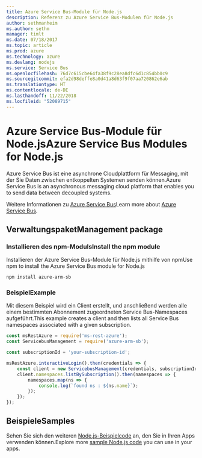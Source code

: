 ```yaml
---
title: Azure Service Bus-Module für Node.js
description: Referenz zu Azure Service Bus-Modulen für Node.js
author: sethmanheim
ms.author: sethm
manager: timlt
ms.date: 07/18/2017
ms.topic: article
ms.prod: azure
ms.technology: azure
ms.devlang: nodejs
ms.service: Service Bus
ms.openlocfilehash: 76d7c615cbe64fa38f9c28ea8dfc6d1c854bb0c9
ms.sourcegitcommit: efa2d98deffe8a0d41a8d63f9f07aa720862e6ab
ms.translationtype: HT
ms.contentlocale: de-DE
ms.lasthandoff: 11/22/2018
ms.locfileid: "52089715"
---
```

# <a name="azure-service-bus-modules-for-nodejs"></a><span data-ttu-id="8c1a7-103">Azure Service Bus-Module für Node.js</span><span class="sxs-lookup"><span data-stu-id="8c1a7-103">Azure Service Bus Modules for Node.js</span></span>

<span data-ttu-id="8c1a7-104">Azure Service Bus ist eine asynchrone Cloudplattform für Messaging, mit der Sie Daten zwischen entkoppelten Systemen senden können.</span><span class="sxs-lookup"><span data-stu-id="8c1a7-104">Azure Service Bus is an asynchronous messaging cloud platform that enables you to send data between decoupled systems.</span></span>

<span data-ttu-id="8c1a7-105">Weitere Informationen zu [Azure Service Bus](https://docs.microsoft.com/azure/service-bus-messaging/service-bus-messaging-overview)</span><span class="sxs-lookup"><span data-stu-id="8c1a7-105">Learn more about [Azure Service Bus](https://docs.microsoft.com/azure/service-bus-messaging/service-bus-messaging-overview).</span></span>

## <a name="management-package"></a><span data-ttu-id="8c1a7-106">Verwaltungspaket</span><span class="sxs-lookup"><span data-stu-id="8c1a7-106">Management package</span></span>

### <a name="install-the-npm-module"></a><span data-ttu-id="8c1a7-107">Installieren des npm-Moduls</span><span class="sxs-lookup"><span data-stu-id="8c1a7-107">Install the npm module</span></span>

<span data-ttu-id="8c1a7-108">Installieren der Azure Service Bus-Module für Node.js mithilfe von npm</span><span class="sxs-lookup"><span data-stu-id="8c1a7-108">Use npm to install the Azure Service Bus module for Node.js</span></span>

```bash
npm install azure-arm-sb
```

### <a name="example"></a><span data-ttu-id="8c1a7-109">Beispiel</span><span class="sxs-lookup"><span data-stu-id="8c1a7-109">Example</span></span>

<span data-ttu-id="8c1a7-110">Mit diesem Beispiel wird ein Client erstellt, und anschließend werden alle einem bestimmten Abonnement zugeordneten Service Bus-Namespaces aufgeführt.</span><span class="sxs-lookup"><span data-stu-id="8c1a7-110">This example creates a client and then lists all Service Bus namespaces associated with a given subscription.</span></span>

```javascript
const msRestAzure = require('ms-rest-azure');
const ServicebusManagement = require('azure-arm-sb');

const subscriptionId = 'your-subscription-id';

msRestAzure.interactiveLogin().then(credentials => {
    const client = new ServicebusManagement(credentials, subscriptionId);
    client.namespaces.listBySubscription().then(namespaces => {
        namespaces.map(ns => {
            console.log(`found ns : ${ns.name}`);
        });
    });
});
```

## <a name="samples"></a><span data-ttu-id="8c1a7-111">Beispiele</span><span class="sxs-lookup"><span data-stu-id="8c1a7-111">Samples</span></span>

<span data-ttu-id="8c1a7-112">Sehen Sie sich den weiteren [Node.js-Beispielcode](https://azure.microsoft.com/resources/samples/?platform=nodejs) an, den Sie in Ihren Apps verwenden können.</span><span class="sxs-lookup"><span data-stu-id="8c1a7-112">Explore more [sample Node.js code](https://azure.microsoft.com/resources/samples/?platform=nodejs) you can use in your apps.</span></span>
